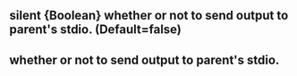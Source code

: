## silent {Boolean} whether or not to send output to parent's stdio. (Default=false) 

## whether or not to send output to parent's stdio.